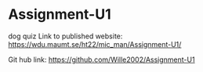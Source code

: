 # Assignment-U1
dog quiz
Link to published website: https://wdu.maumt.se/ht22/mic_man/Assignment-U1/

Git hub link: https://github.com/Wille2002/Assignment-U1